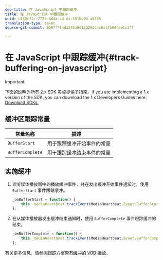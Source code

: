 ```yaml
---
seo-title: 在 JavaScript 中跟踪缓冲
title: 在 JavaScript 中跟踪缓冲
uuid: c380cf2c-7729-4d4a-a4 da-581bd94 a5896
translation-type: tm+mt
source-git-commit: 959ff714d3546a06123293cac8a17b94fae1c1ff

---
```



# 在 JavaScript 中跟踪缓冲{#track-buffering-on-javascript}

>[!IMPORTANT]
>
>下面的说明为所有 2.x SDK 实施提供了指南。If you are implementing a 1.x version of the SDK, you can download the 1.x Developers Guides here: [Download SDKs.](../../../sdk-implement/download-sdks.md)

## 缓冲区跟踪常量

| 常量名称 | 描述     |
|---|---|
| `BufferStart` | 用于跟踪缓冲开始事件的常量 |
| `BufferComplete` | 用于跟踪缓冲结束事件的常量 |

## 实施缓冲

1. 监听媒体播放器中的播放缓冲事件，并在发出缓冲开始事件通知时，使用 `BufferStart` 事件跟踪缓冲。

   ```js
   _onBufferStart = function() { 
       this._mediaHeartbeat.trackEvent(MediaHeartbeat.Event.BufferStart); 
   };
   ```

1. 在从媒体播放器发出缓冲结束通知时，使用 `BufferComplete` 事件跟踪缓冲的结束。

   ```js
   _onBufferComplete = function() { 
       this._mediaHeartbeat.trackEvent(MediaHeartbeat.Event.BufferComplete); 
   };
   ```

有关更多信息，请参阅跟踪方案[带有缓冲的 VOD 播放](../../../sdk-implement/tracking-scenarios/vod-buffering.md)。
